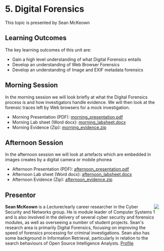# 5. Digital Forensics
This topic is presented by Sean McKeown

## Learning Outcomes
The key learning outcomes of this unit are:

* Gain a high level understanding of what Digital Forensics entails
* Develop an understanding of Web Browser Forensics
* Develop an understanding of Image and EXIF metadata forensics


## Morning Session
In the morning session we will look briefly at what the Digital Forensics process is and how investigators handle evidence.
We will then look at the forensic traces left by Web browsers for a mock investigation.
* Morning Presentation (PDF): [morning_presentation.pdf](morning_presentation.pdf)
* Morning Lab sheet (Word docx): [morning_labsheet.docx](morning_labsheet.docx)
* Morning Evidence (Zip): [morning_evidence.zip](https://livenapierac-my.sharepoint.com/:u:/r/personal/40223190_live_napier_ac_uk/Documents/morning_evidence.zip?csf=1&e=bkhn8Y)


## Afternoon Session
In the afternoon session we will look at artefacts which are embedded in images creates by a digital camera or mobile phonea
* Afternoon Presentation (PDF): [afternoon_presentation.pdf](afternoon_presentation.pdf)
* Afternoon Lab sheet (Word docx): [afternoon_labsheet.docx](afternoon_labsheet.docx)
* Afternoon Evidence (Zip): [afternoon_evidence.zip](afternoon_evidence.zip)



## Presentor
<img src="https://www.napier.ac.uk/~/media/worktribe/person/file-122339.jpg?h=200&as=1&hash=677F6F96FAB36288CD92971A39BC634136F53C86" align="right"/> <b>Sean McKeown</b> is a Lecturer/early career researcher in the Cyber Security and Networks group. He is module leader of Computer Systems 1 and is also involved in the delivery of several cyber security and forensics modules, as well as overseeing a number of student projects. Sean's research area is primarily Digital Forensics, focusing on improving the speed of forensics processing for criminal investigations. Sean also has some background in Information Retrieval, particularly in relation to the search behaviours of Open Source Intelligence Analysts. [Profile](https://www.napier.ac.uk/people/sean-mckeown)